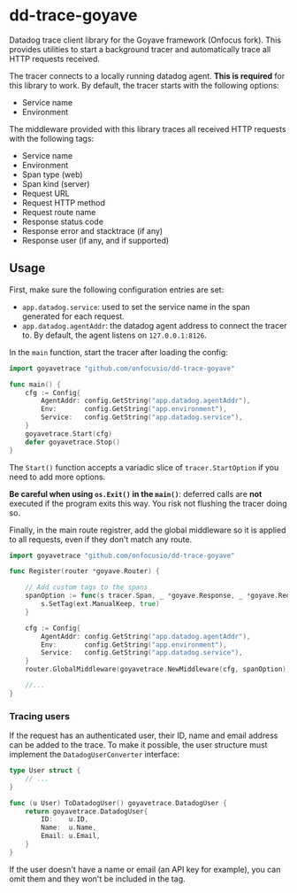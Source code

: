 # dd-trace-goyave

Datadog trace client library for the Goyave framework (Onfocus fork). This provides utilities to start a background tracer and automatically trace all HTTP requests received.

The tracer connects to a locally running datadog agent. **This is required** for this library to work. By default, the tracer starts with the following options:
- Service name
- Environment

The middleware provided with this library traces all received HTTP requests with the following tags:
- Service name
- Environment
- Span type (web)
- Span kind (server)
- Request URL
- Request HTTP method
- Request route name
- Response status code
- Response error and stacktrace (if any)
- Response user (if any, and if supported)

## Usage

First, make sure the following configuration entries are set:
- `app.datadog.service`: used to set the service name in the span generated for each request.
- `app.datadog.agentAddr`: the datadog agent address to connect the tracer to. By default, the agent listens on `127.0.0.1:8126`.

In the `main` function, start the tracer after loading the config:
```go
import goyavetrace "github.com/onfocusio/dd-trace-goyave"

func main() {
    cfg := Config{
        AgentAddr: config.GetString("app.datadog.agentAddr"),
        Env:       config.GetString("app.environment"),
        Service:   config.GetString("app.datadog.service"),
    }
    goyavetrace.Start(cfg)
    defer goyavetrace.Stop()
}
```

The `Start()` function accepts a variadic slice of `tracer.StartOption` if you need to add more options.

**Be careful when using `os.Exit()` in the `main()`**: deferred calls are **not** executed if the program exits this way. You risk not flushing the tracer doing so.

Finally, in the main route registrer, add the global middleware so it is applied to all requests, even  if they don't match any route.
```go
import goyavetrace "github.com/onfocusio/dd-trace-goyave"

func Register(router *goyave.Router) {

    // Add custom tags to the spans
    spanOption := func(s tracer.Span, _ *goyave.Response, _ *goyave.Request) {
        s.SetTag(ext.ManualKeep, true)
    }

    cfg := Config{
        AgentAddr: config.GetString("app.datadog.agentAddr"),
        Env:       config.GetString("app.environment"),
        Service:   config.GetString("app.datadog.service"),
    }
    router.GlobalMiddleware(goyavetrace.NewMiddleware(cfg, spanOption))

    //...
}
```

### Tracing users

If the request has an authenticated user, their ID, name and email address can be added to the trace. To make it possible, the user structure must implement the `DatadogUserConverter` interface:

```go
type User struct {
	// ...
}

func (u User) ToDatadogUser() goyavetrace.DatadogUser {
	return goyavetrace.DatadogUser{
		ID:    u.ID,
		Name:  u.Name,
		Email: u.Email,
	}
}
```

If the user doesn't have a name or email (an API key for example), you can omit them and they won't be included in the tag.
